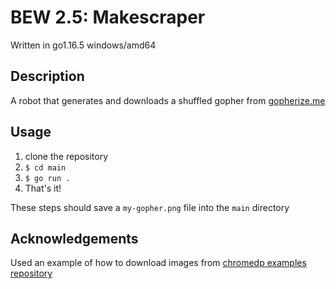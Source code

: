 # BEW 2.5: Makescraper

Written in go1.16.5 windows/amd64

## Description

A robot that generates and downloads a shuffled gopher from [gopherize.me](https://gopherize.me/)

## Usage

1) clone the repository
2) `$ cd main`
3) `$ go run .`
4) That's it!

These steps should save a `my-gopher.png` file into the `main` directory

## Acknowledgements

Used an example of how to download images from [chromedp examples repository](github.com/chromedp/examples)
